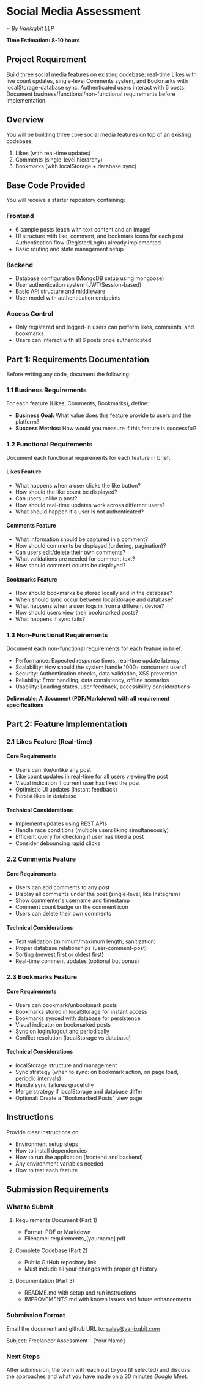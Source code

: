 # Social Media Assessment
_~ By Vanixqbit LLP_

**Time Estimation: 8-10 hours**

## Project Requirement

Build three social media features on existing codebase: real-time Likes with live count updates, single-level Comments system, and Bookmarks with localStorage-database sync. Authenticated users interact with 6 posts. Document business/functional/non-functional requirements before implementation.

## Overview

You will be building three core social media features on top of an existing codebase:

1. Likes (with real-time updates)
2. Comments (single-level hierarchy)
3. Bookmarks (with localStorage + database sync)

## Base Code Provided

You will receive a starter repository containing:

### Frontend

- 6 sample posts (each with text content and an image)
- UI structure with like, comment, and bookmark icons for each post
Authentication flow (Register/Login) already implemented
- Basic routing and state management setup

### Backend

- Database configuration (MongoDB setup using mongoose)
- User authentication system (JWT/Session-based)
- Basic API structure and middleware
- User model with authentication endpoints

### Access Control

- Only registered and logged-in users can perform likes, comments, and bookmarks
- Users can interact with all 6 posts once authenticated

## Part 1: Requirements Documentation

Before writing any code, document the following:

### 1.1 Business Requirements

For each feature (Likes, Comments, Bookmarks), define:

- **Business Goal:** What value does this feature provide to users and the platform?
- **Success Metrics:** How would you measure if this feature is successful?

### 1.2 Functional Requirements

Document each functional requirements for each feature in brief:

#### Likes Feature

- What happens when a user clicks the like button?
- How should the like count be displayed?
- Can users unlike a post?
- How should real-time updates work across different users?
- What should happen if a user is not authenticated?

#### Comments Feature

- What information should be captured in a comment?
- How should comments be displayed (ordering, pagination)?
- Can users edit/delete their own comments?
- What validations are needed for comment text?
- How should comment counts be displayed?

#### Bookmarks Feature

- How should bookmarks be stored locally and in the database?
- When should sync occur between localStorage and database?
- What happens when a user logs in from a different device?
- How should users view their bookmarked posts?
- What happens if sync fails?

### 1.3 Non-Functional Requirements

Document each non-functional requirements for each feature in brief:

- Performance: Expected response times, real-time update latency
- Scalability: How should the system handle 1000+ concurrent users?
- Security: Authentication checks, data validation, XSS prevention
- Reliability: Error handling, data consistency, offline scenarios
- Usability: Loading states, user feedback, accessibility considerations

**Deliverable: A document (PDF/Markdown) with all requirement specifications**

## Part 2: Feature Implementation

### 2.1 Likes Feature (Real-time)

#### Core Requirements

- Users can like/unlike any post
- Like count updates in real-time for all users viewing the post
- Visual indication if current user has liked the post
- Optimistic UI updates (instant feedback)
- Persist likes in database

#### Technical Considerations

- Implement updates using REST APIs
- Handle race conditions (multiple users liking simultaneously)
- Efficient query for checking if user has liked a post
- Consider debouncing rapid clicks

### 2.2 Comments Feature

#### Core Requirements

- Users can add comments to any post
- Display all comments under the post (single-level, like Instagram)
- Show commenter's username and timestamp
- Comment count badge on the comment icon
- Users can delete their own comments

#### Technical Considerations

- Text validation (minimum/maximum length, sanitization)
- Proper database relationships (user-comment-post)
- Sorting (newest first or oldest first)
- Real-time comment updates (optional but bonus)

### 2.3 Bookmarks Feature

#### Core Requirements

- Users can bookmark/unbookmark posts
- Bookmarks stored in localStorage for instant access
- Bookmarks synced with database for persistence
- Visual indicator on bookmarked posts
- Sync on login/logout and periodically
- Conflict resolution (localStorage vs database)

#### Technical Considerations

- localStorage structure and management
- Sync strategy (when to sync: on bookmark action, on page load, periodic intervals)
- Handle sync failures gracefully
- Merge strategy if localStorage and database differ
- Optional: Create a "Bookmarked Posts" view page

## Instructions

Provide clear instructions on:

- Environment setup steps
- How to install dependencies
- How to run the application (frontend and backend)
- Any environment variables needed
- How to test each feature

## Submission Requirements

### What to Submit

1. Requirements Document (Part 1)

    - Format: PDF or Markdown
    - Filename: requirements_[yourname].pdf

2. Complete Codebase (Part 2)

    - Public GitHub repository link
    - Must include all your changes with proper git history

3. Documentation (Part 3)

    - README.md with setup and run instructions
    - IMPROVEMENTS.md with known issues and future enhancements

### Submission Format

Email the document and github URL to: [sales@vanixqbit.com](sales@vanixqbit.com)

Subject: Freelancer Assessment - [Your Name]

### Next Steps

After submission, the team will reach out to you (if selected) and discuss the approaches and what you have made on a 30 minutes _Google Meet._